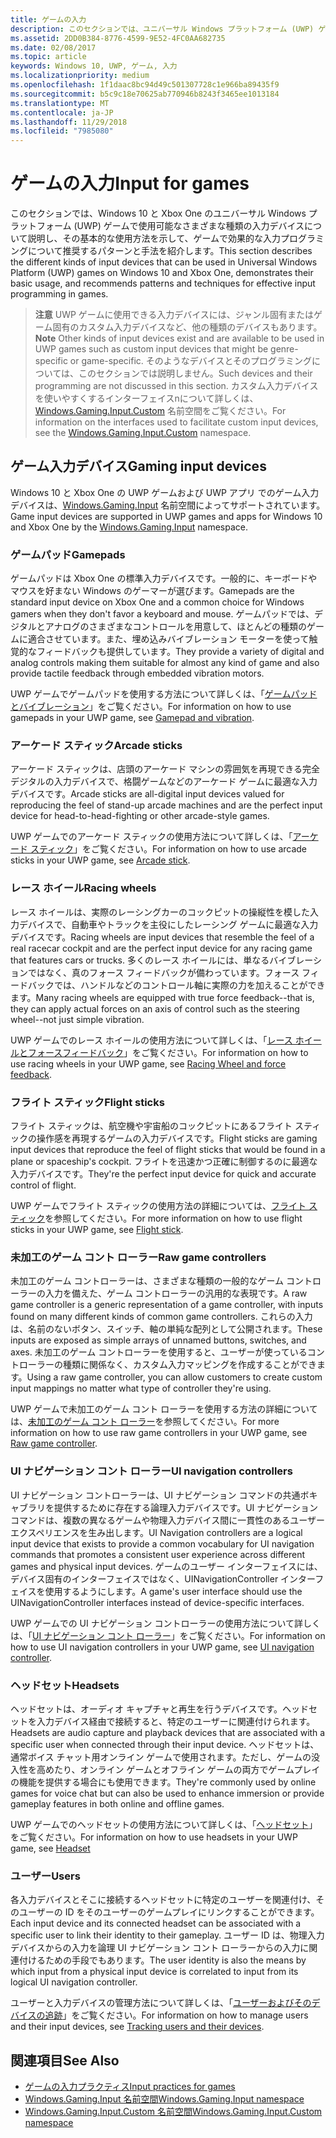 ```yaml
---
title: ゲームの入力
description: このセクションでは、ユニバーサル Windows プラットフォーム (UWP) ゲームのゲームパッドなどの入力デバイスを操作する方法を示します。
ms.assetid: 2DD0B384-8776-4599-9E52-4FC0AA682735
ms.date: 02/08/2017
ms.topic: article
keywords: Windows 10, UWP, ゲーム, 入力
ms.localizationpriority: medium
ms.openlocfilehash: 1f1daac8bc94d49c501307728c1e966ba89435f9
ms.sourcegitcommit: b5c9c18e70625ab770946b8243f3465ee1013184
ms.translationtype: MT
ms.contentlocale: ja-JP
ms.lasthandoff: 11/29/2018
ms.locfileid: "7985080"
---
```

# <a name="input-for-games"></a><span data-ttu-id="966cb-104">ゲームの入力</span><span class="sxs-lookup"><span data-stu-id="966cb-104">Input for games</span></span>

<span data-ttu-id="966cb-105">このセクションでは、Windows 10 と Xbox One のユニバーサル Windows プラットフォーム (UWP) ゲームで使用可能なさまざまな種類の入力デバイスについて説明し、その基本的な使用方法を示して、ゲームで効果的な入力プログラミングについて推奨するパターンと手法を紹介します。</span><span class="sxs-lookup"><span data-stu-id="966cb-105">This section describes the different kinds of input devices that can be used in Universal Windows Platform (UWP) games on Windows 10 and Xbox One, demonstrates their basic usage, and recommends patterns and techniques for effective input programming in games.</span></span>

> <span data-ttu-id="966cb-106">**注意**    UWP ゲームに使用できる入力デバイスには、ジャンル固有またはゲーム固有のカスタム入力デバイスなど、他の種類のデバイスもあります。</span><span class="sxs-lookup"><span data-stu-id="966cb-106">**Note**    Other kinds of input devices exist and are available to be used in UWP games such as custom input devices that might be genre-specific or game-specific.</span></span> <span data-ttu-id="966cb-107">そのようなデバイスとそのプログラミングについては、このセクションでは説明しません。</span><span class="sxs-lookup"><span data-stu-id="966cb-107">Such devices and their programming are not discussed in this section.</span></span> <span data-ttu-id="966cb-108">カスタム入力デバイスを使いやすくするインターフェイスnについて詳しくは、[Windows.Gaming.Input.Custom](https://docs.microsoft.com/uwp/api/windows.gaming.input.custom) 名前空間をご覧ください。</span><span class="sxs-lookup"><span data-stu-id="966cb-108">For information on the interfaces used to facilitate custom input devices, see the [Windows.Gaming.Input.Custom](https://docs.microsoft.com/uwp/api/windows.gaming.input.custom) namespace.</span></span>

## <a name="gaming-input-devices"></a><span data-ttu-id="966cb-109">ゲーム入力デバイス</span><span class="sxs-lookup"><span data-stu-id="966cb-109">Gaming input devices</span></span>

<span data-ttu-id="966cb-110">Windows 10 と Xbox One の UWP ゲームおよび UWP アプリ でのゲーム入力デバイスは、[Windows.Gaming.Input](https://docs.microsoft.com/uwp/api/windows.gaming.input) 名前空間によってサポートされています。</span><span class="sxs-lookup"><span data-stu-id="966cb-110">Game input devices are supported in UWP games and apps for Windows 10 and Xbox One by the [Windows.Gaming.Input](https://docs.microsoft.com/uwp/api/windows.gaming.input) namespace.</span></span>

### <a name="gamepads"></a><span data-ttu-id="966cb-111">ゲームパッド</span><span class="sxs-lookup"><span data-stu-id="966cb-111">Gamepads</span></span>

<span data-ttu-id="966cb-112">ゲームパッドは Xbox One の標準入力デバイスです。一般的に、キーボードやマウスを好まない Windows のゲーマーが選びます。</span><span class="sxs-lookup"><span data-stu-id="966cb-112">Gamepads are the standard input device on Xbox One and a common choice for Windows gamers when they don't favor a keyboard and mouse.</span></span> <span data-ttu-id="966cb-113">ゲームパッドでは、デジタルとアナログのさまざまなコントロールを用意して、ほとんどの種類のゲームに適合させています。また、埋め込みバイブレーション モーターを使って触覚的なフィードバックも提供しています。</span><span class="sxs-lookup"><span data-stu-id="966cb-113">They provide a variety of digital and analog controls making them suitable for almost any kind of game and also provide tactile feedback through embedded vibration motors.</span></span>

<span data-ttu-id="966cb-114">UWP ゲームでゲームパッドを使用する方法について詳しくは、「[ゲームパッドとバイブレーション](gamepad-and-vibration.md)」をご覧ください。</span><span class="sxs-lookup"><span data-stu-id="966cb-114">For information on how to use gamepads in your UWP game, see [Gamepad and vibration](gamepad-and-vibration.md).</span></span>

### <a name="arcade-sticks"></a><span data-ttu-id="966cb-115">アーケード スティック</span><span class="sxs-lookup"><span data-stu-id="966cb-115">Arcade sticks</span></span>

<span data-ttu-id="966cb-116">アーケード スティックは、店頭のアーケード マシンの雰囲気を再現できる完全デジタルの入力デバイスで、格闘ゲームなどのアーケード ゲームに最適な入力デバイスです。</span><span class="sxs-lookup"><span data-stu-id="966cb-116">Arcade sticks are all-digital input devices valued for reproducing the feel of stand-up arcade machines and are the perfect input device for head-to-head-fighting or other arcade-style games.</span></span>

<span data-ttu-id="966cb-117">UWP ゲームでのアーケード スティックの使用方法について詳しくは、「[アーケード スティック](arcade-stick.md)」をご覧ください。</span><span class="sxs-lookup"><span data-stu-id="966cb-117">For information on how to use arcade sticks in your UWP game, see [Arcade stick](arcade-stick.md).</span></span>

### <a name="racing-wheels"></a><span data-ttu-id="966cb-118">レース ホイール</span><span class="sxs-lookup"><span data-stu-id="966cb-118">Racing wheels</span></span>

<span data-ttu-id="966cb-119">レース ホイールは、実際のレーシングカーのコックピットの操縦性を模した入力デバイスで、自動車やトラックを主役にしたレーシング ゲームに最適な入力デバイスです。</span><span class="sxs-lookup"><span data-stu-id="966cb-119">Racing wheels are input devices that resemble the feel of a real racecar cockpit and are the perfect input device for any racing game that features cars or trucks.</span></span> <span data-ttu-id="966cb-120">多くのレース ホイールには、単なるバイブレーションではなく、真のフォース フィードバックが備わっています。フォース フィードバックでは、ハンドルなどのコントロール軸に実際の力を加えることができます。</span><span class="sxs-lookup"><span data-stu-id="966cb-120">Many racing wheels are equipped with true force feedback--that is, they can apply actual forces on an axis of control such as the steering wheel--not just simple vibration.</span></span>

<span data-ttu-id="966cb-121">UWP ゲームでのレース ホイールの使用方法について詳しくは、「[レース ホイールとフォースフィードバック](racing-wheel-and-force-feedback.md)」をご覧ください。</span><span class="sxs-lookup"><span data-stu-id="966cb-121">For information on how to use racing wheels in your UWP game, see [Racing Wheel and force feedback](racing-wheel-and-force-feedback.md).</span></span>

### <a name="flight-sticks"></a><span data-ttu-id="966cb-122">フライト スティック</span><span class="sxs-lookup"><span data-stu-id="966cb-122">Flight sticks</span></span>

<span data-ttu-id="966cb-123">フライト スティックは、航空機や宇宙船のコックピットにあるフライト スティックの操作感を再現するゲームの入力デバイスです。</span><span class="sxs-lookup"><span data-stu-id="966cb-123">Flight sticks are gaming input devices that reproduce the feel of flight sticks that would be found in a plane or spaceship's cockpit.</span></span> <span data-ttu-id="966cb-124">フライトを迅速かつ正確に制御するのに最適な入力デバイスです。</span><span class="sxs-lookup"><span data-stu-id="966cb-124">They're the perfect input device for quick and accurate control of flight.</span></span>

<span data-ttu-id="966cb-125">UWP ゲームでフライト スティックの使用方法の詳細については、[フライト スティック](flight-stick.md)を参照してください。</span><span class="sxs-lookup"><span data-stu-id="966cb-125">For more information on how to use flight sticks in your UWP game, see [Flight stick](flight-stick.md).</span></span>

### <a name="raw-game-controllers"></a><span data-ttu-id="966cb-126">未加工のゲーム コント ローラー</span><span class="sxs-lookup"><span data-stu-id="966cb-126">Raw game controllers</span></span>

<span data-ttu-id="966cb-127">未加工のゲーム コントローラーは、さまざまな種類の一般的なゲーム コントローラーの入力を備えた、ゲーム コントローラーの汎用的な表現です。</span><span class="sxs-lookup"><span data-stu-id="966cb-127">A raw game controller is a generic representation of a game controller, with inputs found on many different kinds of common game controllers.</span></span> <span data-ttu-id="966cb-128">これらの入力は、名前のないボタン、スイッチ、軸の単純な配列として公開されます。</span><span class="sxs-lookup"><span data-stu-id="966cb-128">These inputs are exposed as simple arrays of unnamed buttons, switches, and axes.</span></span> <span data-ttu-id="966cb-129">未加工のゲーム コントローラーを使用すると、ユーザーが使っているコントローラーの種類に関係なく、カスタム入力マッピングを作成することができます。</span><span class="sxs-lookup"><span data-stu-id="966cb-129">Using a raw game controller, you can allow customers to create custom input mappings no matter what type of controller they're using.</span></span>

<span data-ttu-id="966cb-130">UWP ゲームで未加工のゲーム コント ローラーを使用する方法の詳細については、[未加工のゲーム コント ローラー](raw-game-controller.md)を参照してください。</span><span class="sxs-lookup"><span data-stu-id="966cb-130">For more information on how to use raw game controllers in your UWP game, see [Raw game controller](raw-game-controller.md).</span></span>

### <a name="ui-navigation-controllers"></a><span data-ttu-id="966cb-131">UI ナビゲーション コント ローラー</span><span class="sxs-lookup"><span data-stu-id="966cb-131">UI navigation controllers</span></span>

<span data-ttu-id="966cb-132">UI ナビゲーション コントローラーは、UI ナビゲーション コマンドの共通ボキャブラリを提供するために存在する論理入力デバイスです。UI ナビゲーション コマンドは、複数の異なるゲームや物理入力デバイス間に一貫性のあるユーザー エクスペリエンスを生み出します。</span><span class="sxs-lookup"><span data-stu-id="966cb-132">UI Navigation controllers are a logical input device that exists to provide a common vocabulary for UI navigation commands that promotes a consistent user experience across different games and physical input devices.</span></span> <span data-ttu-id="966cb-133">ゲームのユーザー インターフェイスには、デバイス固有のインターフェイスではなく、UINavigationController インターフェイスを使用するようにします。</span><span class="sxs-lookup"><span data-stu-id="966cb-133">A game's user interface should use the UINavigationController interfaces instead of device-specific interfaces.</span></span>

<span data-ttu-id="966cb-134">UWP ゲームでの UI ナビゲーション コントローラーの使用方法について詳しくは、「[UI ナビゲーション コント ローラー](ui-navigation-controller.md)」をご覧ください。</span><span class="sxs-lookup"><span data-stu-id="966cb-134">For information on how to use UI navigation controllers in your UWP game, see [UI navigation controller](ui-navigation-controller.md).</span></span>

### <a name="headsets"></a><span data-ttu-id="966cb-135">ヘッドセット</span><span class="sxs-lookup"><span data-stu-id="966cb-135">Headsets</span></span>

<span data-ttu-id="966cb-136">ヘッドセットは、オーディオ キャプチャと再生を行うデバイスです。ヘッドセットを入力デバイス経由で接続すると、特定のユーザーに関連付けられます。</span><span class="sxs-lookup"><span data-stu-id="966cb-136">Headsets are audio capture and playback devices that are associated with a specific user when connected through their input device.</span></span> <span data-ttu-id="966cb-137">ヘッドセットは、通常ボイス チャット用オンライン ゲームで使用されます。ただし、ゲームの没入性を高めたり、オンライン ゲームとオフライン ゲームの両方でゲームプレイの機能を提供する場合にも使用できます。</span><span class="sxs-lookup"><span data-stu-id="966cb-137">They're commonly used by online games for voice chat but can also be used to enhance immersion or provide gameplay features in both online and offline games.</span></span>

<span data-ttu-id="966cb-138">UWP ゲームでのヘッドセットの使用方法について詳しくは、「[ヘッドセット](headset.md)」をご覧ください。</span><span class="sxs-lookup"><span data-stu-id="966cb-138">For information on how to use headsets in your UWP game, see [Headset](headset.md)</span></span>

### <a name="users"></a><span data-ttu-id="966cb-139">ユーザー</span><span class="sxs-lookup"><span data-stu-id="966cb-139">Users</span></span>

<span data-ttu-id="966cb-140">各入力デバイスとそこに接続するヘッドセットに特定のユーザーを関連付け、そのユーザーの ID をそのユーザーのゲームプレイにリンクすることができます。</span><span class="sxs-lookup"><span data-stu-id="966cb-140">Each input device and its connected headset can be associated with a specific user to link their identity to their gameplay.</span></span> <span data-ttu-id="966cb-141">ユーザー ID は、物理入力デバイスからの入力を論理 UI ナビゲーション コント ローラーからの入力に関連付けるための手段でもあります。</span><span class="sxs-lookup"><span data-stu-id="966cb-141">The user identity is also the means by which input from a physical input device is correlated to input from its logical UI navigation controller.</span></span>

<span data-ttu-id="966cb-142">ユーザーと入力デバイスの管理方法について詳しくは、「[ユーザーおよびそのデバイスの追跡](input-practices-for-games.md#tracking-users-and-their-devices)」をご覧ください。</span><span class="sxs-lookup"><span data-stu-id="966cb-142">For information on how to manage users and their input devices, see [Tracking users and their devices](input-practices-for-games.md#tracking-users-and-their-devices).</span></span>

## <a name="see-also"></a><span data-ttu-id="966cb-143">関連項目</span><span class="sxs-lookup"><span data-stu-id="966cb-143">See Also</span></span>

* [<span data-ttu-id="966cb-144">ゲームの入力プラクティス</span><span class="sxs-lookup"><span data-stu-id="966cb-144">Input practices for games</span></span>](input-practices-for-games.md)
* [<span data-ttu-id="966cb-145">Windows.Gaming.Input 名前空間</span><span class="sxs-lookup"><span data-stu-id="966cb-145">Windows.Gaming.Input namespace</span></span>](https://docs.microsoft.com/uwp/api/windows.gaming.input)
* [<span data-ttu-id="966cb-146">Windows.Gaming.Input.Custom 名前空間</span><span class="sxs-lookup"><span data-stu-id="966cb-146">Windows.Gaming.Input.Custom namespace</span></span>](https://docs.microsoft.com/uwp/api/windows.gaming.input.custom)